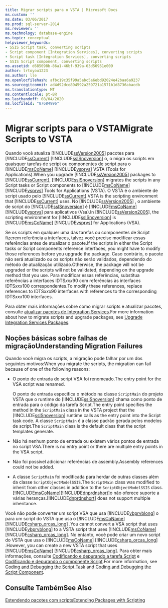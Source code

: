 ```yaml
---
title: Migrar scripts para o VSTA | Microsoft Docs
ms.custom: ''
ms.date: 03/06/2017
ms.prod: sql-server-2014
ms.reviewer: ''
ms.technology: database-engine
ms.topic: conceptual
helpviewer_keywords:
- SSIS Script task, converting scripts
- Script component [Integration Services], converting scripts
- Script task [Integration Services], converting scripts
- SSIS Script component, converting scripts
ms.assetid: d685098b-86a1-46bf-939a-63d56951e009
author: lrtoyou1223
ms.author: lle
ms.openlocfilehash: afbc19c35f99a5abc5a6ebd92024e42baa6a9237
ms.sourcegitcommit: ad4d92dce894592a259721a1571b1d8736abacdb
ms.translationtype: MT
ms.contentlocale: pt-BR
ms.lasthandoff: 08/04/2020
ms.locfileid: "87684996"
---
```

# <a name="migrate-scripts-to-vsta"></a><span data-ttu-id="9877b-102">Migrar scripts para o VSTA</span><span class="sxs-lookup"><span data-stu-id="9877b-102">Migrate Scripts to VSTA</span></span>
  <span data-ttu-id="9877b-103">Quando você atualiza [!INCLUDE[ssVersion2005](../../includes/ssversion2005-md.md)] pacotes para [!INCLUDE[ssCurrent](../../includes/sscurrent-md.md)] [!INCLUDE[ssISnoversion](../../includes/ssisnoversion-md.md)] o, o migra os scripts em quaisquer tarefas de script ou componentes de script para o [!INCLUDE[msCoName](../../includes/msconame-md.md)] [!INCLUDE[vsprvs](../../includes/vsprvs-md.md)] VSTA (Tools for Applications).</span><span class="sxs-lookup"><span data-stu-id="9877b-103">When you upgrade [!INCLUDE[ssVersion2005](../../includes/ssversion2005-md.md)] packages to [!INCLUDE[ssCurrent](../../includes/sscurrent-md.md)], [!INCLUDE[ssISnoversion](../../includes/ssisnoversion-md.md)] migrates the scripts in any Script tasks or Script components to [!INCLUDE[msCoName](../../includes/msconame-md.md)] [!INCLUDE[vsprvs](../../includes/vsprvs-md.md)] Tools for Applications (VSTA).</span></span> <span data-ttu-id="9877b-104">O VSTA é o ambiente de script usado pelo [!INCLUDE[ssCurrent](../../includes/sscurrent-md.md)].</span><span class="sxs-lookup"><span data-stu-id="9877b-104">VSTA is the scripting environment that [!INCLUDE[ssCurrent](../../includes/sscurrent-md.md)] uses.</span></span> <span data-ttu-id="9877b-105">No [!INCLUDE[ssVersion2005](../../includes/ssversion2005-md.md)] , o ambiente de script do [!INCLUDE[ssISnoversion](../../includes/ssisnoversion-md.md)] é [!INCLUDE[msCoName](../../includes/msconame-md.md)] [!INCLUDE[vsprvs](../../includes/vsprvs-md.md)] para aplicativos (Vsa).</span><span class="sxs-lookup"><span data-stu-id="9877b-105">In [!INCLUDE[ssVersion2005](../../includes/ssversion2005-md.md)], the scripting environment for [!INCLUDE[ssISnoversion](../../includes/ssisnoversion-md.md)] is [!INCLUDE[msCoName](../../includes/msconame-md.md)] [!INCLUDE[vsprvs](../../includes/vsprvs-md.md)] for Applications (VSA).</span></span>  
  
 <span data-ttu-id="9877b-106">Se os scripts em qualquer uma das tarefas ou componentes de Script fizerem referência a interfaces, talvez você precise modificar essas referências antes de atualizar o pacote.</span><span class="sxs-lookup"><span data-stu-id="9877b-106">If the scripts in either the Script tasks or Script components reference interfaces, you might have to modify those references before you upgrade the package.</span></span> <span data-ttu-id="9877b-107">Caso contrário, o pacote não será atualizado ou os scripts não serão validados, dependendo do método de atualização utilizado.</span><span class="sxs-lookup"><span data-stu-id="9877b-107">Otherwise, the package will not be upgraded or the scripts will not be validated, depending on the upgrade method that you use.</span></span> <span data-ttu-id="9877b-108">Para modificar essas referências, substitua referências a interfaces IDTS*xxx*90 com referências às interfaces IDTS*xxx*100 correspondentes.</span><span class="sxs-lookup"><span data-stu-id="9877b-108">To modify these references, replace references to IDTS*xxx*90 interfaces with references to the corresponding IDTS*xxx*100 interfaces.</span></span>  
  
 <span data-ttu-id="9877b-109">Para obter mais informações sobre como migrar scripts e atualizar pacotes, consulte [atualizar pacotes de Integration Services](../../integration-services/install-windows/upgrade-integration-services-packages.md).</span><span class="sxs-lookup"><span data-stu-id="9877b-109">For more information about how to migrate scripts and upgrade packages, see [Upgrade Integration Services Packages](../../integration-services/install-windows/upgrade-integration-services-packages.md).</span></span>  
  
## <a name="understanding-migration-failures"></a><span data-ttu-id="9877b-110">Noções básicas sobre falhas de migração</span><span class="sxs-lookup"><span data-stu-id="9877b-110">Understanding Migration Failures</span></span>  
 <span data-ttu-id="9877b-111">Quando você migra os scripts, a migração pode falhar por um dos seguintes motivos:</span><span class="sxs-lookup"><span data-stu-id="9877b-111">When you migrate the scripts, the migration can fail because of one of the following reasons:</span></span>  
  
-   <span data-ttu-id="9877b-112">O ponto de entrada do script VSA foi renomeado.</span><span class="sxs-lookup"><span data-stu-id="9877b-112">The entry point for the VSA script was renamed.</span></span>  
  
     <span data-ttu-id="9877b-113">O ponto de entrada especifica o método na classe `ScriptMain` do projeto VSTA que o runtime do [!INCLUDE[ssISnoversion](../../includes/ssisnoversion-md.md)] chama como ponto de entrada para o código da tarefa Script.</span><span class="sxs-lookup"><span data-stu-id="9877b-113">The entry point specifies the method in the `ScriptMain` class in the VSTA project that the [!INCLUDE[ssISnoversion](../../includes/ssisnoversion-md.md)] runtime calls as the entry point into the Script task code.</span></span> <span data-ttu-id="9877b-114">A classe `ScriptMain` é a classe padrão gerada pelos modelos de script.</span><span class="sxs-lookup"><span data-stu-id="9877b-114">The `ScriptMain` class is the default class that the script templates generate.</span></span>  
  
-   <span data-ttu-id="9877b-115">Não há nenhum ponto de entrada ou existem vários pontos de entrada no script VSA.</span><span class="sxs-lookup"><span data-stu-id="9877b-115">There is no entry point or there are multiple entry points in the VSA script.</span></span>  
  
-   <span data-ttu-id="9877b-116">Não foi possível adicionar referências de assembly.</span><span class="sxs-lookup"><span data-stu-id="9877b-116">Assembly references could not be added.</span></span>  
  
-   <span data-ttu-id="9877b-117">A classe `ScriptMain` foi modificada para herdar de outras classes além da classe `ScriptObjectModelSSIS`.</span><span class="sxs-lookup"><span data-stu-id="9877b-117">The `ScriptMain` class was modified to inherit from other classes in addition to the `ScriptObjectModelSSIS` class.</span></span> [!INCLUDE[msCoName](../../includes/msconame-md.md)]<span data-ttu-id="9877b-118">[!INCLUDE[dnprdnshort](../../includes/dnprdnshort-md.md)]o não oferece suporte a várias heranças.</span><span class="sxs-lookup"><span data-stu-id="9877b-118">[!INCLUDE[dnprdnshort](../../includes/dnprdnshort-md.md)] does not support multiple inheritance.</span></span>  
  
 <span data-ttu-id="9877b-119">Você não pode converter um script VSA que usa [!INCLUDE[vbprvblong](../../includes/vbprvblong-md.md)] o para um script do VSTA que usa o [!INCLUDE[msCoName](../../includes/msconame-md.md)] [!INCLUDE[csharp_orcas_long](../../includes/csharp-orcas-long-md.md)] .</span><span class="sxs-lookup"><span data-stu-id="9877b-119">You cannot convert a VSA script that uses [!INCLUDE[vbprvblong](../../includes/vbprvblong-md.md)] to a VSTA script that uses [!INCLUDE[msCoName](../../includes/msconame-md.md)] [!INCLUDE[csharp_orcas_long](../../includes/csharp-orcas-long-md.md)].</span></span> <span data-ttu-id="9877b-120">No entanto, você pode criar um novo script do VSTA que usa o [!INCLUDE[msCoName](../../includes/msconame-md.md)] [!INCLUDE[csharp_orcas_long](../../includes/csharp-orcas-long-md.md)] .</span><span class="sxs-lookup"><span data-stu-id="9877b-120">However, you can create a new VSTA script that uses [!INCLUDE[msCoName](../../includes/msconame-md.md)] [!INCLUDE[csharp_orcas_long](../../includes/csharp-orcas-long-md.md)].</span></span> <span data-ttu-id="9877b-121">Para obter mais informações, consulte [Codificando e depurando a tarefa Script](../../integration-services/control-flow/script-task.md) e [Codificando e depurando o componente Script](../../integration-services/data-flow/transformations/script-component.md).</span><span class="sxs-lookup"><span data-stu-id="9877b-121">For more information, see [Coding and Debugging the Script Task](../../integration-services/control-flow/script-task.md) and [Coding and Debugging the Script Component](../../integration-services/data-flow/transformations/script-component.md).</span></span>  
  
## <a name="see-also"></a><span data-ttu-id="9877b-122">Consulte Também</span><span class="sxs-lookup"><span data-stu-id="9877b-122">See Also</span></span>  
 [<span data-ttu-id="9877b-123">Estendendo pacotes com scripts</span><span class="sxs-lookup"><span data-stu-id="9877b-123">Extending Packages with Scripting</span></span>](../../relational-databases/server-management-objects-smo/tasks/scripting.md)  
  
  
